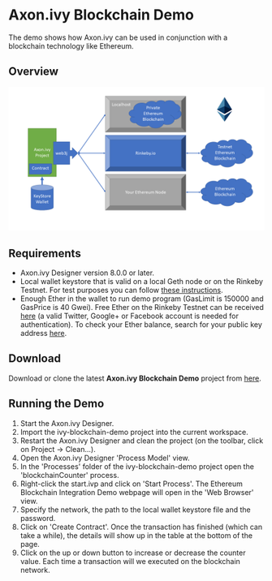 # Axon.ivy Blockchain Demo
The demo shows how Axon.ivy can be used in conjunction with a blockchain technology like Ethereum.

## Overview
![Overview](ethereum.png)

## Requirements
* Axon.ivy Designer version 8.0.0 or later.
* Local wallet keystore that is valid on a local Geth node or on the Rinkeby Testnet. For test purposes you can follow [these instructions](https://myetherwallet.github.io/knowledge-base/getting-started/creating-a-new-wallet-on-myetherwallet.html).
* Enough Ether in the wallet to run demo program (GasLimit is 150000 and GasPrice is 40 Gwei). Free Ether on the Rinkeby Testnet can be received [here](https://faucet.rinkeby.io/) (a valid Twitter, Google+ or Facebook account is needed for authentication). To check your Ether balance, search for your public key address [here](https://rinkeby.etherscan.io/).

## Download
Download or clone the latest **Axon.ivy Blockchain Demo** project from [here](https://github.com/ivy-samples/ivy-blockchain-demo.git).

## Running the Demo
1. Start the Axon.ivy Designer.
1. Import the ivy-blockchain-demo project into the current workspace.
1. Restart the Axon.ivy Designer and clean the project (on the toolbar, click on Project -> Clean...).
1. Open the Axon.ivy Designer 'Process Model' view.
1. In the 'Processes' folder of the ivy-blockchain-demo project open the 'blockchainCounter' process.
1. Right-click the start.ivp and click on 'Start Process'. The Ethereum Blockchain Integration Demo webpage will open in the 'Web Browser' view.
1. Specify the network, the path to the local wallet keystore file and the password.
1. Click on 'Create Contract'. Once the transaction has finished (which can take a while), the details will show up in the table at the bottom of the page.
1. Click on the up or down button to increase or decrease the counter value. Each time a transaction will we executed on the blockchain network.
